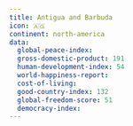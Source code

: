 ```yaml
---
title: Antigua and Barbuda
icon: 🇦🇬
continent: north-america
data:
  global-peace-index:
  gross-domestic-product: 191
  human-development-index: 54
  world-happiness-report:
  cost-of-living:
  good-country-index: 132
  global-freedom-score: 51
  democracy-index:
---
```


